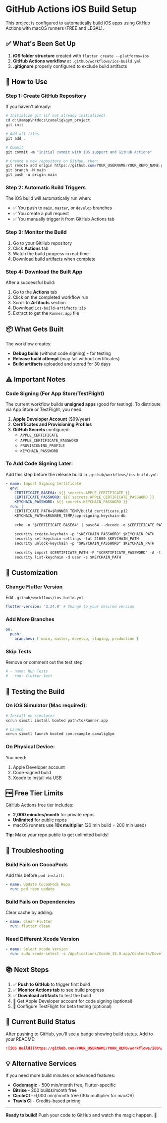 # GitHub Actions iOS Build Setup

This project is configured to automatically build iOS apps using GitHub Actions with macOS runners (FREE and LEGAL).

## ✅ What's Been Set Up

1. **iOS folder structure** created with `flutter create --platforms=ios`
2. **GitHub Actions workflow** at `.github/workflows/ios-build.yml`
3. **.gitignore** properly configured to exclude build artifacts

## 🚀 How to Use

### Step 1: Create GitHub Repository

If you haven't already:

```powershell
# Initialize git (if not already initialized)
cd d:\Xampp\htdocs\camalig\gym_project
git init

# Add all files
git add .

# Commit
git commit -m "Initial commit with iOS support and GitHub Actions"

# Create a new repository on GitHub, then:
git remote add origin https://github.com/YOUR_USERNAME/YOUR_REPO_NAME.git
git branch -M main
git push -u origin main
```

### Step 2: Automatic Build Triggers

The iOS build will automatically run when:
- ✅ You push to `main`, `master`, or `develop` branches
- ✅ You create a pull request
- ✅ You manually trigger it from GitHub Actions tab

### Step 3: Monitor the Build

1. Go to your GitHub repository
2. Click **Actions** tab
3. Watch the build progress in real-time
4. Download build artifacts when complete

### Step 4: Download the Built App

After a successful build:

1. Go to the **Actions** tab
2. Click on the completed workflow run
3. Scroll to **Artifacts** section
4. Download `ios-build-artifacts.zip`
5. Extract to get the `Runner.app` file

## 📦 What Gets Built

The workflow creates:
- **Debug build** (without code signing) - for testing
- **Release build attempt** (may fail without certificates)
- **Build artifacts** uploaded and stored for 30 days

## ⚠️ Important Notes

### Code Signing (For App Store/TestFlight)

The current workflow builds **unsigned apps** (good for testing). To distribute via App Store or TestFlight, you need:

1. **Apple Developer Account** ($99/year)
2. **Certificates and Provisioning Profiles**
3. **GitHub Secrets** configured:
   - `APPLE_CERTIFICATE`
   - `APPLE_CERTIFICATE_PASSWORD`
   - `PROVISIONING_PROFILE`
   - `KEYCHAIN_PASSWORD`

### To Add Code Signing Later:

Add this step before the release build in `.github/workflows/ios-build.yml`:

```yaml
- name: Import Signing Certificate
  env:
    CERTIFICATE_BASE64: ${{ secrets.APPLE_CERTIFICATE }}
    CERTIFICATE_PASSWORD: ${{ secrets.APPLE_CERTIFICATE_PASSWORD }}
    KEYCHAIN_PASSWORD: ${{ secrets.KEYCHAIN_PASSWORD }}
  run: |
    CERTIFICATE_PATH=$RUNNER_TEMP/build_certificate.p12
    KEYCHAIN_PATH=$RUNNER_TEMP/app-signing.keychain-db
    
    echo -n "$CERTIFICATE_BASE64" | base64 --decode -o $CERTIFICATE_PATH
    
    security create-keychain -p "$KEYCHAIN_PASSWORD" $KEYCHAIN_PATH
    security set-keychain-settings -lut 21600 $KEYCHAIN_PATH
    security unlock-keychain -p "$KEYCHAIN_PASSWORD" $KEYCHAIN_PATH
    
    security import $CERTIFICATE_PATH -P "$CERTIFICATE_PASSWORD" -A -t cert -f pkcs12 -k $KEYCHAIN_PATH
    security list-keychain -d user -s $KEYCHAIN_PATH
```

## 🔧 Customization

### Change Flutter Version

Edit `.github/workflows/ios-build.yml`:

```yaml
flutter-version: '3.24.0' # Change to your desired version
```

### Add More Branches

```yaml
on:
  push:
    branches: [ main, master, develop, staging, production ]
```

### Skip Tests

Remove or comment out the test step:

```yaml
# - name: Run Tests
#   run: flutter test
```

## 📱 Testing the Build

### On iOS Simulator (Mac required):

```bash
# Install on simulator
xcrun simctl install booted path/to/Runner.app

# Launch
xcrun simctl launch booted com.example.camaligGym
```

### On Physical Device:

You need:
1. Apple Developer account
2. Code-signed build
3. Xcode to install via USB

## 🆓 Free Tier Limits

GitHub Actions free tier includes:
- **2,000 minutes/month** for private repos
- **Unlimited** for public repos
- macOS runners use **10x multiplier** (20 min build = 200 min used)

**Tip:** Make your repo public to get unlimited builds!

## 🐛 Troubleshooting

### Build Fails on CocoaPods

Add this before `pod install`:

```yaml
- name: Update CocoaPods Repo
  run: pod repo update
```

### Build Fails on Dependencies

Clear cache by adding:

```yaml
- name: Clean Flutter
  run: flutter clean
```

### Need Different Xcode Version

```yaml
- name: Select Xcode Version
  run: sudo xcode-select -s /Applications/Xcode_15.0.app/Contents/Developer
```

## 📚 Next Steps

1. ✅ **Push to GitHub** to trigger first build
2. ✅ **Monitor Actions tab** to see build progress
3. ✅ **Download artifacts** to test the build
4. 📱 Get Apple Developer account for code signing (optional)
5. 🚀 Configure TestFlight for beta testing (optional)

## 🎯 Current Build Status

After pushing to GitHub, you'll see a badge showing build status. Add to your README:

```markdown
![iOS Build](https://github.com/YOUR_USERNAME/YOUR_REPO/workflows/iOS%20Build/badge.svg)
```

## 💡 Alternative Services

If you need more build minutes or advanced features:

- **Codemagic** - 500 min/month free, Flutter-specific
- **Bitrise** - 200 builds/month free
- **CircleCI** - 6,000 min/month free (30x multiplier for macOS)
- **Travis CI** - Credits-based pricing

---

**Ready to build!** Push your code to GitHub and watch the magic happen. 🎉
